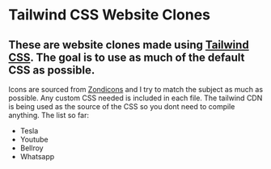 # Tailwind CSS Website Clones
## These are website clones made using [Tailwind CSS](tailwindcss.com). The goal is to use as much of the default CSS as possible.
Icons are sourced from [Zondicons](zondicons.com) and I try to match the subject as much as possible. Any custom CSS needed is included in each file. The tailwind CDN is being used as the source of the CSS so you dont need to compile anything.
The list so far: 
* Tesla
* Youtube
* Bellroy
* Whatsapp